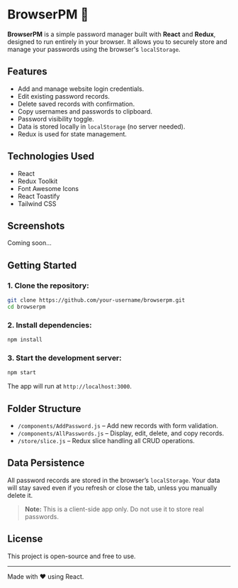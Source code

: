 


# BrowserPM 🔐

**BrowserPM** is a simple password manager built with **React** and **Redux**, designed to run entirely in your browser. It allows you to securely store and manage your passwords using the browser's `localStorage`.

## Features

- Add and manage website login credentials.
- Edit existing password records.
- Delete saved records with confirmation.
- Copy usernames and passwords to clipboard.
- Password visibility toggle.
- Data is stored locally in `localStorage` (no server needed).
- Redux is used for state management.

## Technologies Used

- React
- Redux Toolkit
- Font Awesome Icons
- React Toastify
- Tailwind CSS

## Screenshots

Coming soon...

## Getting Started

### 1. Clone the repository:

```bash
git clone https://github.com/your-username/browserpm.git
cd browserpm
```

### 2. Install dependencies:

```bash
npm install
```

### 3. Start the development server:

```bash
npm start
```

The app will run at `http://localhost:3000`.

## Folder Structure

- `/components/AddPassword.js` – Add new records with form validation.
- `/components/AllPasswords.js` – Display, edit, delete, and copy records.
- `/store/slice.js` – Redux slice handling all CRUD operations.

## Data Persistence

All password records are stored in the browser’s `localStorage`. Your data will stay saved even if you refresh or close the tab, unless you manually delete it.

> **Note:** This is a client-side app only. Do not use it to store real passwords.

## License

This project is open-source and free to use.

---

Made with ❤️ using React.